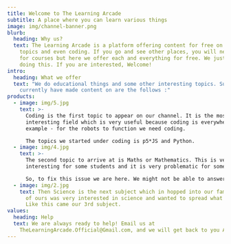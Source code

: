 ```yaml
---
title: Welcome to The Learning Arcade
subtitle: A place where you can learn various things
image: img/channel-banner.png
blurb:
  heading: Why us?
  text: The Learning Arcade is a platform offering content for free on educational
    topics and even coding. If you go and see other places, you will need to pay
    for courses but here we offer each and everything for free. We just like
    doing this. If you are interested, Welcome!
intro:
  heading: What we offer
  text: "We do educational things and some other interesting topics. Subjects we
    currently have made content on are the follows :"
products:
  - image: img/5.jpg
    text: >-
      Coding is the first topic to appear on our channel. It is the most
      interesting field which is very useful because coding is everywhere for
      example - for the robots to function we need coding.

      The topics we started under coding is p5*JS and Python.
  - image: img/4.jpg
    text: >-
      The second topic to arrive at is Maths or Mathematics. This is very
      interesting for some students and it is very problematic for some. 

      So, to fix this issue we are here. We might not be able to answer some higher topics in this subject because we are kids who are running this ( Kids means not like 2 or 3 year old, We are between kids and teens ).
  - image: img/2.jpg
    text: Then Science is the next subject which in hopped into our family, a friend
      of ours was very interested in science and wanted to spread what he knew.
      Like this came our 3rd subject.
values:
  heading: Help
  text: We are always ready to help! Email us at
    TheLearningArcade.Official@Gmail.com, and we will get back to you ASAP!
---
```


